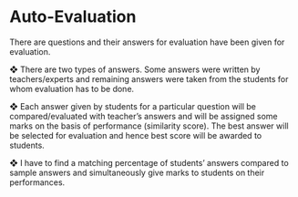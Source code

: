 # Auto-Evaluation
There are questions and their answers for evaluation have been given for evaluation.

❖ There are two types of answers. Some answers were written by teachers/experts
and remaining answers were taken from the students for whom evaluation has to be
done.

❖ Each answer given by students for a particular question will be compared/evaluated
with teacher’s answers and will be assigned some marks on the basis of
performance (similarity score). The best answer will be selected for evaluation and
hence best score will be awarded to students.

❖ I have to find a matching percentage of students’ answers compared to sample
answers and simultaneously give marks to students on their performances.
